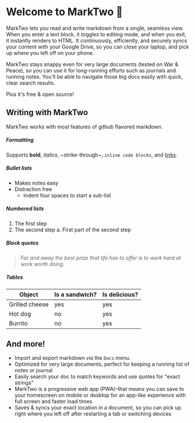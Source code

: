 # Welcome to MarkTwo 🎉

MarkTwo lets you read and write markdown from a single, seamless view. When you enter a text block, it toggles to editing mode, and when you exit, it instantly renders to HTML. It continuously, efficiently, and securely syncs your content with your Google Drive, so you can close your laptop, and pick up where you left off on your phone.

MarkTwo stays snappy even for very large documents (tested on War & Peace), so you can use it for long-running efforts such as journals and running notes. You'll be able to navigate those big docs easily with quick, clear search results.

Plus it's free & open source!

## Writing with MarkTwo
MarkTwo works with most features of github flavored markdown.

##### Formatting
Supports **bold**, _italics_, ~strike-through~, `inline code blocks`, and [links](https://marktwo.app).

##### Bullet lists
-   Makes notes easy
-   Distraction free
    * Indent four spaces to start a sub-list

##### Numbered lists
1. The first step
1. The second step
    a. First part of the second step

##### Block quotes
> _Far and away the best prize that life has to offer is to work hard at work worth doing._

##### Tables

|      Object       |    Is a sandwich?  |   Is delicious?  |
| ----------------- | ------------------ | ---------------  |
| Grilled cheese    |          yes       |      yes         |
| Hot dog           |          no        |      yes         |
| Burrito           |          no        |      yes         |

## And more!
- Import and export markdown via the `Docs` menu.
- Optimized for very large documents, perfect for keeping a running list of notes or journal
- Easily search your doc to match keywords and use quotes for "exact strings"
- MarkTwo is a progressive web app (PWA)–that means you can save to your homescreen on mobile or desktop for an app-like experience with full screen and faster load times
- Saves & syncs your exact location in a document, so you can pick up right where you left off after restarting a tab or switching devices

